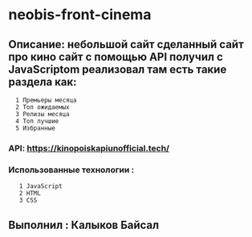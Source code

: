#  neobis-front-cinema
## Описание: небольшой сайт сделанный сайт про кино сайт с помощью API получил с JavaScriptom реализовал там есть такие раздела как:
      1 Премьеры месяца
      2 Топ ожидаемых
      3 Pелизы месяца
      4 Топ лучшиe
      5 Избранные
### API: https://kinopoiskapiunofficial.tech/ 
### Использованные технологии :
       1 JavaScript
       2 HTML
       3 CSS
## Выполнил : Калыков Байсал      